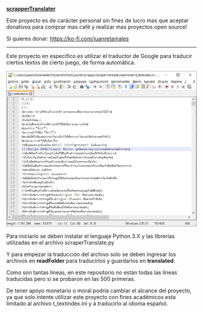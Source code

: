 **[scrapperTranslater](https://github.com/juanretamales/scrapperTranslater)**

Este proyecto es de carácter personal sin fines de lucro mas que aceptar donativos para comprar mas café y realizar mas proyectos open source!

Si quieres donar: https://ko-fi.com/juanretamales

_________________________________

Este proyecto en especifico es utilizar el traductor de Google para traducir ciertos textos de cierto juego, de forma automática.

![ejemplo del archivo a traducir](https://raw.githubusercontent.com/juanretamales/scrapperTranslater/main/img/ejemplo.jpg)

Para iniciarlo se deben instalar el lenguaje Python 3.X y las librerías utilizadas en el archivo scraperTranslate.py

Y para empezar la traducción del archivo solo se deben ingresar los archivos en **readFolder** para traducirlos y guardarlos en **translated**.

Como son tantas líneas, en este repositorio no están todas las líneas traducidas pero si se probaron en las 500 primeras.

De tener apoyo monetario o moral podría cambiar el alcance del proyecto, ya que solo intente utilizar este proyecto con fines académicos esta limitado al archivo t_textindex.ini y a traducirlo al idioma español.